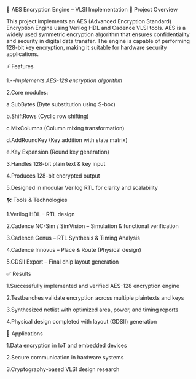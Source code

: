 🔐 AES Encryption Engine – VLSI Implementation
📌 Project Overview

This project implements an AES (Advanced Encryption Standard) Encryption Engine using Verilog HDL and Cadence VLSI tools. AES is a widely used symmetric encryption algorithm that ensures confidentiality and security in digital data transfer. The engine is capable of performing 128-bit key encryption, making it suitable for hardware security applications.

⚡ Features

1.--*Implements AES-128 encryption algorithm*

2.Core modules:

  a.SubBytes (Byte substitution using S-box)

  b.ShiftRows (Cyclic row shifting)

  c.MixColumns (Column mixing transformation)

  d.AddRoundKey (Key addition with state matrix)

  e.Key Expansion (Round key generation)

3.Handles 128-bit plain text & key input

4.Produces 128-bit encrypted output

5.Designed in modular Verilog RTL for clarity and scalability

🛠 Tools & Technologies

1.Verilog HDL – RTL design

2.Cadence NC-Sim / SimVision – Simulation & functional verification

3.Cadence Genus – RTL Synthesis & Timing Analysis

4.Cadence Innovus – Place & Route (Physical design)

5.GDSII Export – Final chip layout generation

✅ Results

1.Successfully implemented and verified AES-128 encryption engine

2.Testbenches validate encryption across multiple plaintexts and keys

3.Synthesized netlist with optimized area, power, and timing reports

4.Physical design completed with layout (GDSII) generation

🚀 Applications

1.Data encryption in IoT and embedded devices

2.Secure communication in hardware systems

3.Cryptography-based VLSI design research
